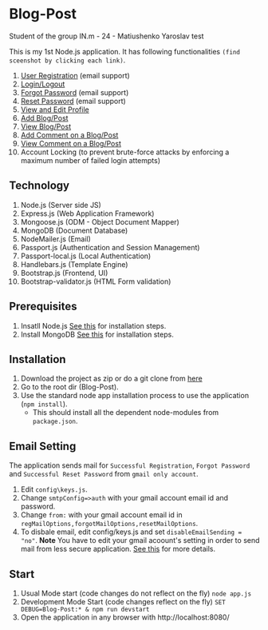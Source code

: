 # Blog-Post

Student of the group IN.m - 24 - Matiushenko Yaroslav test

This is my 1st Node.js application. It has following functionalities `(find sceenshot by clicking each link)`.
1. [User Registration](public/images/screenshots/register.JPG) (email support)
2. [Login/Logout](public/images/screenshots/login.JPG)
3. [Forgot Password](public/images/screenshots/forgot.JPG) (email support) 
4. [Reset Password](public/images/screenshots/reset.JPG) (email support)
5. [View and Edit Profile](public/images/screenshots/profile.JPG)
6. [Add Blog/Post](public/images/screenshots/add_post.JPG)
7. [View Blog/Post](public/images/screenshots/dashboard.JPG)
8. [Add Comment on a Blog/Post](public/images/screenshots/post_details.JPG)
9. [View Comment on a Blog/Post](public/images/screenshots/comment.JPG)
10. Account Locking (to prevent brute-force attacks by enforcing a maximum number of failed login attempts)

## Technology
1. Node.js (Server side JS)
2. Express.js (Web Application Framework)
3. Mongoose.js (ODM - Object Document Mapper)
4. MongoDB (Document Database)
5. NodeMailer.js (Email)
6. Passport.js (Authentication and Session Management)
7. Passport-local.js (Local Authentication)
8. Handlebars.js (Template Engine)
9. Bootstrap.js (Frontend, UI)
10. Bootstrap-validator.js (HTML Form validation)

## Prerequisites
1. Insatll Node.js [See this](https://www.guru99.com/download-install-node-js.html) for installation steps.
2. Install MongoDB [See this](https://docs.mongodb.com/manual/tutorial/install-mongodb-on-windows/) for installation steps.

## Installation
1. Download the project as zip or do a git clone from [here](https://github.com/AshisRaj/Blog-Post)
2. Go to the root dir (Blog-Post).
3. Use the standard node app installation process to use the application (`npm install`).
    - This should install all the dependent node-modules from `package.json`.
    
## Email Setting
The application sends mail for `Successful Registration`, `Forgot Password` and `Successful Reset Password` from `gmail only account`.
1. Edit `config\keys.js`.
2. Change `smtpConfig=>auth` with your gmail account email id and password.
3. Change `from:` with your gmail account email id in `regMailOptions,forgotMailOptions,resetMailOptions`.
4. To disbale email, edit config/keys.js and set `disableEmailSending = "no"`.
**Note** You have to edit your gmail acoount's setting in order to send mail from less secure application. [See this](https://support.google.com/accounts/answer/6010255?hl=en) for more details.


## Start
1. Usual Mode start (code changes do not reflect on the fly) `node app.js`
2. Development Mode Start (code changes reflect on the fly) `SET DEBUG=Blog-Post:* & npm run devstart`
3. Open the application in any browser with http://localhost:8080/

